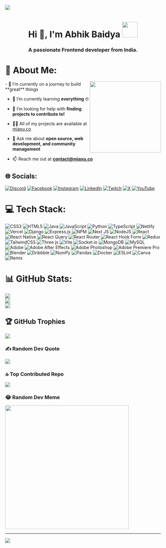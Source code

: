
 ![](https://raw.githubusercontent.com/halfrost/halfrost/master/icons/header_.png)




<h1 align="center">Hi 👋, I'm Abhik Baidya <img src="https://media.giphy.com/media/12oufCB0MyZ1Go/giphy.gif" width="50"></h1>
<h3 align="center">A passionate Frontend developer from India.</h3>

# 💫 About Me:  
<img align='right' margin-bottom= '5' src="https://media.giphy.com/media/M9gbBd9nbDrOTu1Mqx/giphy.gif" width="230">    
- 🔭 I’m currently on a journey to build **great** things    

- 🌱 I’m currently learning **everything** 🤓

- 🤝 I’m looking for help with **finding projects to contribute to!**   

- 👨‍💻 All of my projects are available at [miaxu.co](https://www.linkedin.com/in/abhik-baidya-4b04962b9/)

- 💬 Ask me about **open source, web development, and community management**

- 📫 Reach me out at **contact@miaxu.co**



## 🌐 Socials:
[![Discord](https://img.shields.io/badge/Discord-%237289DA.svg?logo=discord&logoColor=white)](https://discord.gg/https://discord.gg/pGFkzt7kw3) [![Facebook](https://img.shields.io/badge/Facebook-%231877F2.svg?logo=Facebook&logoColor=white)](https://facebook.com/hype.abhik) [![Instagram](https://img.shields.io/badge/Instagram-%23E4405F.svg?logo=Instagram&logoColor=white)](https://instagram.com/_07toji) [![LinkedIn](https://img.shields.io/badge/LinkedIn-%230077B5.svg?logo=linkedin&logoColor=white)](https://linkedin.com/in/abhik-baidya-4b04962b9) [![Twitch](https://img.shields.io/badge/Twitch-%239146FF.svg?logo=Twitch&logoColor=white)](https://twitch.tv/hyperop07) [![X](https://img.shields.io/badge/X-black.svg?logo=X&logoColor=white)](https://x.com/@Hyper_Abhik) [![YouTube](https://img.shields.io/badge/YouTube-%23FF0000.svg?logo=YouTube&logoColor=white)](https://youtube.com/@Hyper_7) 

# 💻 Tech Stack:
![CSS3](https://img.shields.io/badge/css3-%231572B6.svg?style=flat&logo=css3&logoColor=white) ![HTML5](https://img.shields.io/badge/html5-%23E34F26.svg?style=flat&logo=html5&logoColor=white) ![Java](https://img.shields.io/badge/java-%23ED8B00.svg?style=flat&logo=openjdk&logoColor=white) ![JavaScript](https://img.shields.io/badge/javascript-%23323330.svg?style=flat&logo=javascript&logoColor=%23F7DF1E) ![Python](https://img.shields.io/badge/python-3670A0?style=flat&logo=python&logoColor=ffdd54) ![TypeScript](https://img.shields.io/badge/typescript-%23007ACC.svg?style=flat&logo=typescript&logoColor=white) ![Netlify](https://img.shields.io/badge/netlify-%23000000.svg?style=flat&logo=netlify&logoColor=#00C7B7) ![Vercel](https://img.shields.io/badge/vercel-%23000000.svg?style=flat&logo=vercel&logoColor=white) ![Django](https://img.shields.io/badge/django-%23092E20.svg?style=flat&logo=django&logoColor=white) ![Express.js](https://img.shields.io/badge/express.js-%23404d59.svg?style=flat&logo=express&logoColor=%2361DAFB) ![NPM](https://img.shields.io/badge/NPM-%23CB3837.svg?style=flat&logo=npm&logoColor=white) ![Next JS](https://img.shields.io/badge/Next-black?style=flat&logo=next.js&logoColor=white) ![NodeJS](https://img.shields.io/badge/node.js-6DA55F?style=flat&logo=node.js&logoColor=white) ![React](https://img.shields.io/badge/react-%2320232a.svg?style=flat&logo=react&logoColor=%2361DAFB) ![React Native](https://img.shields.io/badge/react_native-%2320232a.svg?style=flat&logo=react&logoColor=%2361DAFB) ![React Query](https://img.shields.io/badge/-React%20Query-FF4154?style=flat&logo=react%20query&logoColor=white) ![React Router](https://img.shields.io/badge/React_Router-CA4245?style=flat&logo=react-router&logoColor=white) ![React Hook Form](https://img.shields.io/badge/React%20Hook%20Form-%23EC5990.svg?style=flat&logo=reacthookform&logoColor=white) ![Redux](https://img.shields.io/badge/redux-%23593d88.svg?style=flat&logo=redux&logoColor=white) ![TailwindCSS](https://img.shields.io/badge/tailwindcss-%2338B2AC.svg?style=flat&logo=tailwind-css&logoColor=white) ![Three js](https://img.shields.io/badge/threejs-black?style=flat&logo=three.js&logoColor=white) ![Vite](https://img.shields.io/badge/vite-%23646CFF.svg?style=flat&logo=vite&logoColor=white) ![Socket.io](https://img.shields.io/badge/Socket.io-black?style=flat&logo=socket.io&badgeColor=010101) ![MongoDB](https://img.shields.io/badge/MongoDB-%234ea94b.svg?style=flat&logo=mongodb&logoColor=white) ![MySQL](https://img.shields.io/badge/mysql-%2300000f.svg?style=flat&logo=mysql&logoColor=white) ![Adobe](https://img.shields.io/badge/adobe-%23FF0000.svg?style=flat&logo=adobe&logoColor=white) ![Adobe After Effects](https://img.shields.io/badge/Adobe%20After%20Effects-9999FF.svg?style=flat&logo=Adobe%20After%20Effects&logoColor=white) ![Adobe Photoshop](https://img.shields.io/badge/adobe%20photoshop-%2331A8FF.svg?style=flat&logo=adobe%20photoshop&logoColor=white) ![Adobe Premiere Pro](https://img.shields.io/badge/Adobe%20Premiere%20Pro-9999FF.svg?style=flat&logo=Adobe%20Premiere%20Pro&logoColor=white) ![Blender](https://img.shields.io/badge/blender-%23F5792A.svg?style=flat&logo=blender&logoColor=white) ![Dribbble](https://img.shields.io/badge/Dribbble-EA4C89?style=flat&logo=dribbble&logoColor=white) ![NumPy](https://img.shields.io/badge/numpy-%23013243.svg?style=flat&logo=numpy&logoColor=white) ![Pandas](https://img.shields.io/badge/pandas-%23150458.svg?style=flat&logo=pandas&logoColor=white) ![Docker](https://img.shields.io/badge/docker-%230db7ed.svg?style=flat&logo=docker&logoColor=white) ![ESLint](https://img.shields.io/badge/ESLint-4B3263?style=flat&logo=eslint&logoColor=white) ![Canva](https://img.shields.io/badge/Canva-%2300C4CC.svg?style=flat&logo=Canva&logoColor=white) ![Remix](https://img.shields.io/badge/remix-%23000.svg?style=flat&logo=remix&logoColor=white)
# 📊 GitHub Stats:
![](https://github-readme-stats.vercel.app/api?username=07HypeR&theme=tokyonight&hide_border=true&include_all_commits=false&count_private=false)<br/>
![](https://github-readme-streak-stats.herokuapp.com/?user=07HypeR&theme=tokyonight&hide_border=true)<br/>
![](https://github-readme-stats.vercel.app/api/top-langs/?username=07HypeR&theme=tokyonight&hide_border=true&include_all_commits=false&count_private=false&layout=compact)

## 🏆 GitHub Trophies
![](https://github-profile-trophy.vercel.app/?username=07HypeR&theme=tokyonight&no-frame=true&no-bg=false&margin-w=4)

### ✍️ Random Dev Quote
![](https://quotes-github-readme.vercel.app/api?type=horizontal&theme=tokyonight)

### 🔝 Top Contributed Repo
![](https://github-contributor-stats.vercel.app/api?username=07HypeR&limit=5&theme=tokyonight&combine_all_yearly_contributions=true)

### 😂 Random Dev Meme
<img src='https://api.apispreadsheets.com/data/581/' style="height: 400px;"/>

---
[![](https://visitcount.itsvg.in/api?id=07HypeR&icon=4&color=9)](https://visitcount.itsvg.in)

<!-- Proudly created with GPRM ( https://gprm.itsvg.in ) -->
